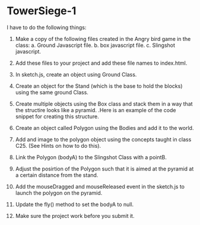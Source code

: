 # TowerSiege-1

I have to do the following things:

1. Make a copy of the following files created in the Angry bird game in the class:
a. Ground Javascript file.
b. box javascript file.
c. Slingshot javascript.

2. Add these files to your project and add these file names to index.html.

3. In sketch.js, create an object using Ground Class. 

4. Create an object for the Stand (which is the base to hold the blocks) using the same ground Class.

5. Create multiple objects using the Box class and stack them in a way that the structire looks like a pyramid.
    .Here is an example of the code snippet for creating this structure.
    
6. Create an object called Polygon using the Bodies and add it to the world.

7. Add and image to the polygon object using the concepts taught in class C25. (See Hints on how to do this).

8. Link the Polygon (bodyA) to the Slingshot Class with a pointB.

9. Adjust the posirtion of the Polygon such that it is aimed at the pyramid at a certain distance from the stand.

10. Add the mouseDragged and mouseReleased event in the sketch.js to launch the polygon on the pyramid.

11. Update the fly() method to set the bodyA to null.

12. Make sure the project work before you submit it.

